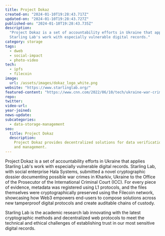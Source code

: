 ```yaml
---
title: Project Dokaz
created-on: "2024-01-10T19:28:43.717Z"
updated-on: "2024-01-10T19:28:43.727Z"
published-on: "2024-01-10T19:28:43.735Z"
description:
  "Project Dokaz is a set of accountability efforts in Ukraine that applies
  Starling Lab's work with especially vulnerable digital records."
category: storage
tags:
  - dweb
  - social-impact
  - photo-video
tech:
  - ipfs
  - filecoin
image:
  url: /assets/images/dokaz_logo_white.png
website: "https://www.starlinglab.org/"
featured-content: "https://www.cnn.com/2022/06/10/tech/ukraine-war-crimes-blockchain/index.html"
repo:
twitter:
video-url:
year-joined:
news-update:
subcategories:
  - data-storage-management
seo:
  title: Project Dokaz
  description:
    Project Dokaz provides decentralized solutions for data verification
    and management.
---
```


Project Dokaz is a set of accountability efforts in Ukraine that applies Starling Lab's work with especially vulnerable digital records. Starling Lab, with social enterprise Hala Systems, submitted a novel cryptographic dossier documenting possible war crimes in Kharkiv, Ukraine to the Office of the Prosecutor of the International Criminal Court (ICC). For every piece of evidence, metadata was registered using L1 protocols, and the files themselves were cryptographically preserved using the Filecoin network, showcasing how Web3 empowers end-users to compose solutions across new tamperproof digital protocols and create auditable chains of custody.

Starling Lab is the academic research lab innovating with the latest cryptographic methods and decentralized web protocols to meet the technical and ethical challenges of establishing trust in our most sensitive digital records.
